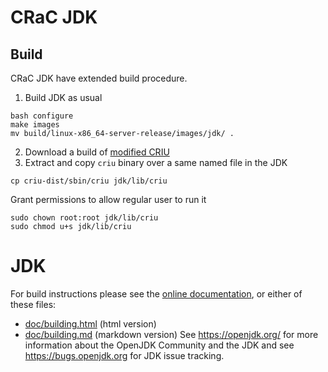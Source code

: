 # CRaC JDK

## Build

CRaC JDK have extended build procedure.

1. Build JDK as usual
```
bash configure
make images
mv build/linux-x86_64-server-release/images/jdk/ .
```
2. Download a build of [modified CRIU](https://github.com/CRaC/criu/releases/tag/release-1.4)
3. Extract and copy `criu` binary over a same named file in the JDK
```
cp criu-dist/sbin/criu jdk/lib/criu
```
Grant permissions to allow regular user to run it
```
sudo chown root:root jdk/lib/criu
sudo chmod u+s jdk/lib/criu
```

# JDK

For build instructions please see the
[online documentation](https://openjdk.org/groups/build/doc/building.html),
or either of these files:
- [doc/building.html](doc/building.html) (html version)
- [doc/building.md](doc/building.md) (markdown version)
See <https://openjdk.org/> for more information about the OpenJDK
Community and the JDK and see <https://bugs.openjdk.org> for JDK issue
tracking.

